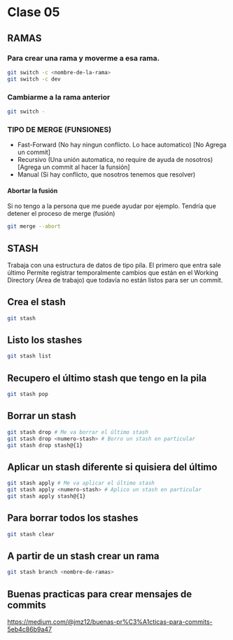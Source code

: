 # Clase 05

## RAMAS

### Para crear una rama y moverme a esa rama.

```sh
git switch -c <nombre-de-la-rama>
git switch -c dev
```
### Cambiarme a la rama anterior

```sh
git switch -
```

### TIPO DE MERGE (FUNSIONES)

* Fast-Forward (No hay ningun conflicto. Lo hace automatico) [No Agrega un commit]
* Recursivo (Una unión automatica, no require de ayuda de nosotros) [Agrega un commit al hacer la funsión]
* Manual (Si hay conflicto, que nosotros tenemos que resolver)

#### Abortar la fusión
Si no tengo a la persona que me puede ayudar por ejemplo. Tendría que detener el proceso de merge (fusión)

```sh
git merge --abort
```

## STASH
Trabaja con una estructura de datos de tipo pila. El primero que entra sale último
Permite registrar temporalmente cambios que están en el Working Directory (Area de trabajo) que todavía no están listos para ser un commit.

## Crea el stash

```sh
git stash 
```

## Listo los stashes

```sh
git stash list
```

## Recupero el último stash que tengo en la pila

```sh
git stash pop
```

## Borrar un stash

```sh
git stash drop # Me va borrar el último stash
git stash drop <numero-stash> # Borro un stash en particular
git stash drop stash@{1}
```

## Aplicar un stash diferente si quisiera del último

```sh
git stash apply # Me va aplicar el último stash
git stash apply <numero-stash> # Aplico un stash en particular
git stash apply stash@{1}
```

## Para borrar todos los stashes

```sh
git stash clear
```

## A partir de un stash crear un rama

```sh
git stash branch <nombre-de-ramas>
```

## Buenas practicas para crear mensajes de commits

<https://medium.com/@jmz12/buenas-pr%C3%A1cticas-para-commits-5eb4c86b9a47>

